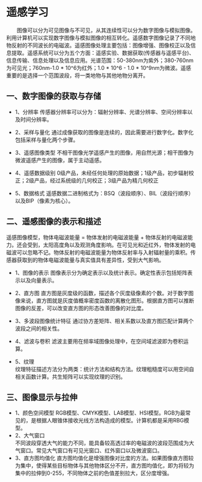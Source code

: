 # 遥感学习
&emsp;&emsp;图像可以分为可见图像与不可见，从其连续性可以分为数字图像与模拟图像。利用计算机可以实现数字图像与模拟图像的相互转化。遥感数字图像记录了不同地物反射的不同波长的电磁波。遥感图像处理主要包括：图像增强、图像校正以及信息提取。遥感系统可以分为五个方面：遥感实验、数据获取(传感器与遥感平台)、信息传输、信息处理以及信息应用。光谱范围：50-380nm为紫外；380-760nm为可见光；760nm-1.0 * 10^6为红外；1.0 * 10^6 - 1.0 * 10^9nm为微波。遥感重要的是选择一个范围波段，将一类地物与其他地物分离开。

## 一、数字图像的获取与存储

- 1、分辨率
传感器分辨率可以分为：辐射分辨率、光谱分辨率、空间分辨率以及时间分辨率。

- 2、采样与量化
通过成像获取的图像是连续的，因此需要进行数字化。数字化包括采样与量化两个步骤。

- 3、遥感图像类型
不相干图像光学遥感产生的图像，用自然光源；相干图像为微波遥感产生的图像，属于主动遥感。

- 4、遥感数据级别
0级产品，未经任何处理的原始数据；1级产品，初步辐射校正；2级产品，经过系统级的几何校正；3级产品为精几何校正

- 5、数据格式
遥感数据二进制格式为：BSQ（波段顺序）、BIL（波段行顺序）以及BIP（像素为核心）。

## 二、遥感图像的表示和描述
遥感图像模型，物体电磁波能量 = 物体发射的电磁波能量 + 物体反射的电磁波能力。还会受到，太阳高度角以及观测角度影响。在可见光和近红外，物体发射的电磁波可以忽略不记。物体反射的电磁波能量为物体反射率与入射辐射量的乘积。传感器获取到的物体电磁波能量与真实值具有差异性，受到大气影响。

- 1、图像的表示
图像表示分为确定表示以及统计表示。确定性表示包括矩阵表示以及向量表示。

- 2、直方图
直方图是灰度级的函数，描述各个灰度级像素的个数。对于数字图像来说，直方图就是灰度值概率密度函数的离散化图形。根据直方图可以推断图像的反差，可以改变直方图的形态改善图像的对比度。

- 3、多波段图像统计特征
通过协方差矩阵、相关系数以及直方图匹配计算两个波段之间的相关性。

- 4、滤波与卷积
滤波主要用在频率域图像处理中，在空间域滤波即为卷积运算。

- 5、纹理  
纹理特征描述方法分为两类：统计方法和结构方法。纹理粗糙度可以用空间自相关函数计算。共生矩阵可以实现纹理的识别。


## 三、图像显示与拉伸

- 1、颜色空间模型
RGB模型、CMYK模型、LAB模型、HSI模型。RGB为最常见的，是根据人眼锥体接收光线方法构造成的模型。计算机都是采用RBG模型。
- 2、大气窗口  
不同波段穿透大气的能力不同，能具备较高透过率的电磁波的波段范围成为大气窗口。常见大气窗口有可见光窗口、红外窗口以及微波窗口。
- 3、直方图均值化
直方图均值化是增强图像对比度的方法。如果图像直方图较为集中，使得某些目标物体与其他物体区分不开，直方图均值化，即为将较为集中的拉伸到0-255，不同物体之前的色值差别拉大，区分度增强。
